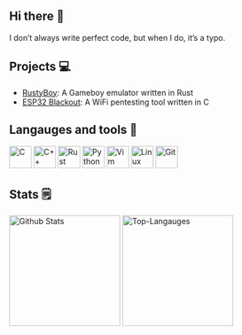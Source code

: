 ## Hi there 👋 

I don’t always write perfect code, but when I do, it’s a typo.

## Projects 💻

- [RustyBoy](https://github.com/brycedc/rustyboy): A Gameboy emulator written in Rust
- [ESP32 Blackout](https://github.com/brycedc/esp32-blackout): A WiFi pentesting tool written in C

## Langauges and tools 🔨
<div>
<img src="https://cdn.jsdelivr.net/gh/devicons/devicon@latest/icons/c/c-original.svg" title="C" alt="C" width="40" height="40"/>
<img src="https://cdn.jsdelivr.net/gh/devicons/devicon@latest/icons/cplusplus/cplusplus-original.svg" title="C++" alt="C++" width="40" height="40"/>
<img src="https://cdn.jsdelivr.net/gh/devicons/devicon@latest/icons/rust/rust-original.svg" title="Rust" alt="Rust" width="40" height="40"/>
<img src="https://cdn.jsdelivr.net/gh/devicons/devicon@latest/icons/python/python-original.svg" title="Python" alt="Python" width="40" height="40"/>
<img src="https://cdn.jsdelivr.net/gh/devicons/devicon@latest/icons/vim/vim-original.svg" title="Vim" alt="Vim" width="40" height="40"/>
<img src="https://cdn.jsdelivr.net/gh/devicons/devicon@latest/icons/linux/linux-original.svg" title="Linux" alt="Linux" width="40" height="40"/>
<img src="https://cdn.jsdelivr.net/gh/devicons/devicon@latest/icons/git/git-original.svg" title="Git" alt="Git" width="40" height="40"/>
</div>

## Stats 🗒️
<div>
<img src="https://github-readme-stats.vercel.app/api?username=brycedc&theme=dark" alt="Github Stats" height="200"/>
<img src="https://github-readme-stats.vercel.app/api/top-langs/?username=brycedc&theme=dark" title="Top-Langauges" alt="Top-Langauges" height="200"/>
</div>
